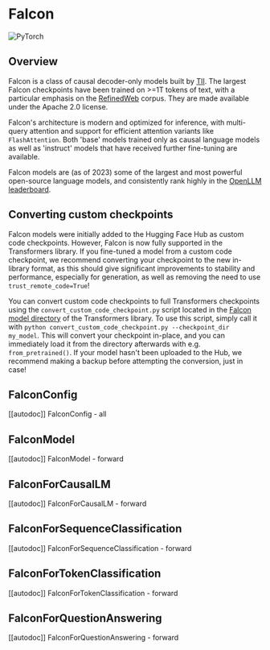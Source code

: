 <!--Copyright 2023 The HuggingFace Team. All rights reserved.

Licensed under the Apache License, Version 2.0 (the "License"); you may not use this file except in compliance with
the License. You may obtain a copy of the License at

http://www.apache.org/licenses/LICENSE-2.0

Unless required by applicable law or agreed to in writing, software distributed under the License is distributed on
an "AS IS" BASIS, WITHOUT WARRANTIES OR CONDITIONS OF ANY KIND, either express or implied. See the License for the
specific language governing permissions and limitations under the License.

⚠️ Note that this file is in Markdown but contain specific syntax for our doc-builder (similar to MDX) that may not be
rendered properly in your Markdown viewer.

-->

# Falcon

<img alt="PyTorch" src="https://img.shields.io/badge/PyTorch-DE3412?style=flat&logo=pytorch&logoColor=white">

## Overview

Falcon is a class of causal decoder-only models built by [TII](https://www.tii.ae/). The largest Falcon checkpoints
have been trained on >=1T tokens of text, with a particular emphasis on the [RefinedWeb](https://arxiv.org/abs/2306.01116)
corpus. They are made available under the Apache 2.0 license.


Falcon's architecture is modern and optimized for inference, with multi-query attention and support for efficient
attention variants like `FlashAttention`. Both 'base' models trained only as causal language models as well as
'instruct' models that have received further fine-tuning are available.


Falcon models are (as of 2023) some of the largest and most powerful open-source language models,
and consistently rank highly in the [OpenLLM leaderboard](https://huggingface.co/spaces/HuggingFaceH4/open_llm_leaderboard).

## Converting custom checkpoints 

<Tip>

Falcon models were initially added to the Hugging Face Hub as custom code checkpoints. However, Falcon is now fully
supported in the Transformers library. If you fine-tuned a model from a custom code checkpoint, we recommend converting
your checkpoint to the new in-library format, as this should give significant improvements to stability and
performance, especially for generation, as well as removing the need to use `trust_remote_code=True`!

</Tip>

You can convert custom code checkpoints to full Transformers checkpoints using the `convert_custom_code_checkpoint.py` 
script located in the
[Falcon model directory](https://github.com/huggingface/transformers/tree/main/src/transformers/models/falcon)
of the Transformers library. To use this script, simply call it with 
`python convert_custom_code_checkpoint.py --checkpoint_dir my_model`. This will convert your checkpoint in-place, and
you can immediately load it from the directory afterwards with e.g. `from_pretrained()`. If your model hasn't been
uploaded to the Hub, we recommend making a backup before attempting the conversion, just in case!


## FalconConfig

[[autodoc]] FalconConfig
    - all

## FalconModel

[[autodoc]] FalconModel
    - forward

## FalconForCausalLM

[[autodoc]] FalconForCausalLM
    - forward

## FalconForSequenceClassification

[[autodoc]] FalconForSequenceClassification
    - forward

## FalconForTokenClassification

[[autodoc]] FalconForTokenClassification
    - forward

## FalconForQuestionAnswering

[[autodoc]] FalconForQuestionAnswering
    - forward


